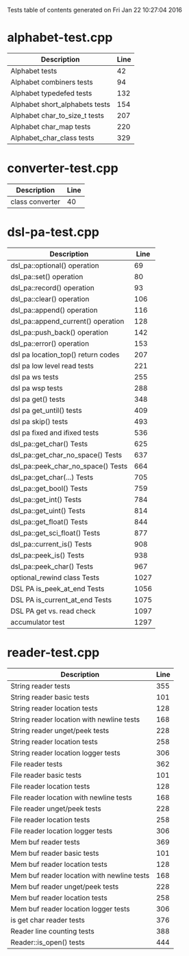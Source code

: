 Tests table of contents generated on Fri Jan 22 10:27:04 2016

# alphabet-test.cpp
| Description | Line |
|-------------|------|
| Alphabet tests | 42 |
| Alphabet combiners tests | 94 |
| Alphabet typedefed tests | 132 |
| Alphabet short_alphabets tests | 154 |
| Alphabet char_to_size_t tests | 207 |
| Alphabet char_map tests | 220 |
| Alphabet_char_class tests | 329 |

# converter-test.cpp
| Description | Line |
|-------------|------|
| class converter | 40 |

# dsl-pa-test.cpp
| Description | Line |
|-------------|------|
| dsl_pa::optional() operation | 69 |
| dsl_pa::set() operation | 80 |
| dsl_pa::record() operation | 93 |
| dsl_pa::clear() operation | 106 |
| dsl_pa::append() operation | 116 |
| dsl_pa::append_current() operation | 128 |
| dsl_pa::push_back() operation | 142 |
| dsl_pa::error() operation | 153 |
| dsl pa location_top() return codes | 207 |
| dsl pa low level read tests | 221 |
| dsl pa ws tests | 255 |
| dsl pa wsp tests | 288 |
| dsl pa get() tests | 348 |
| dsl pa get_until() tests | 409 |
| dsl pa skip() tests | 493 |
| dsl pa fixed and ifixed tests | 536 |
| dsl_pa::get_char() Tests | 625 |
| dsl_pa::get_char_no_space() Tests | 637 |
| dsl_pa::peek_char_no_space() Tests | 664 |
| dsl_pa::get_char(...) Tests | 705 |
| dsl_pa::get_bool() Tests | 759 |
| dsl_pa::get_int() Tests | 784 |
| dsl_pa::get_uint() Tests | 814 |
| dsl_pa::get_float() Tests | 844 |
| dsl_pa::get_sci_float() Tests | 877 |
| dsl_pa::current_is() Tests | 908 |
| dsl_pa::peek_is() Tests | 938 |
| dsl_pa::peek_char() Tests | 967 |
| optional_rewind class Tests | 1027 |
| DSL PA is_peek_at_end Tests | 1056 |
| DSL PA is_current_at_end Tests | 1075 |
| DSL PA get vs. read check | 1097 |
| accumulator test | 1297 |

# reader-test.cpp
| Description | Line |
|-------------|------|
| String reader tests | 355 |
| String reader basic tests | 101 |
| String reader location tests | 128 |
| String reader location with newline tests | 168 |
| String reader unget/peek tests | 228 |
| String reader location tests | 258 |
| String reader location logger tests | 306 |
| File reader tests | 362 |
| File reader basic tests | 101 |
| File reader location tests | 128 |
| File reader location with newline tests | 168 |
| File reader unget/peek tests | 228 |
| File reader location tests | 258 |
| File reader location logger tests | 306 |
| Mem buf reader tests | 369 |
| Mem buf reader basic tests | 101 |
| Mem buf reader location tests | 128 |
| Mem buf reader location with newline tests | 168 |
| Mem buf reader unget/peek tests | 228 |
| Mem buf reader location tests | 258 |
| Mem buf reader location logger tests | 306 |
| is get char reader tests | 376 |
| Reader line counting tests | 388 |
| Reader::is_open() tests | 444 |

